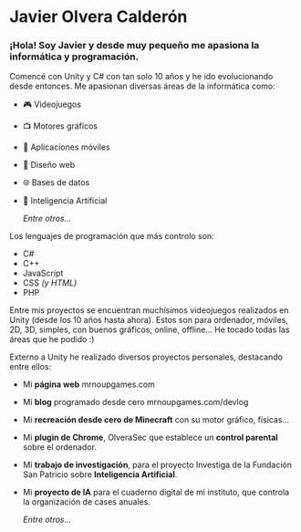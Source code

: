 # Javier Olvera Calderón

### ¡Hola! Soy Javier y desde muy pequeño me apasiona la informática y programación.

Comencé con Unity y C# con tan solo 10 años y he ido evolucionando desde entonces.
Me apasionan diversas áreas de la informática como:

- 🎮 Videojuegos
- 📺 Motores gráficos
- 📱 Aplicaciones móviles
- 📰 Diseño web
- 🌐 Bases de datos
- 🤖 Inteligencia Artificial
  
   _Entre otros..._


Los lenguajes de programación que más controlo son:

- C#
- C++
- JavaScript
- CSS _(y HTML)_
- PHP



Entre mis proyectos se encuentran muchísimos videojuegos realizados en Unity (desde los 10 años hasta ahora). Estos son para ordenador, móviles, 2D, 3D, simples, con buenos gráficos, online, offline... He tocado todas las áreas que he podido :)


Externo a Unity he realizado diversos proyectos personales, destacando entre ellos:

- Mi **página web** mrnoupgames.com

- Mi **blog** programado desde cero mrnoupgames.com/devlog

- Mi **recreación desde cero de Minecraft** con su motor gráfico, físicas...

- Mi **plugin de Chrome**, OlveraSec que establece un **control parental** sobre el ordenador.

- Mi **trabajo de investigación**, para el proyecto Investiga de la Fundación San Patricio sobre **Inteligencia Artificial**.

- Mi **proyecto de IA** para el cuaderno digital de mi instituto, que controla la organización de cases anuales.

  _Entre otros..._


<!---
JaviOlvera/JaviOlvera is a ✨ special ✨ repository because its `README.md` (this file) appears on your GitHub profile.
You can click the Preview link to take a look at your changes.
--->
